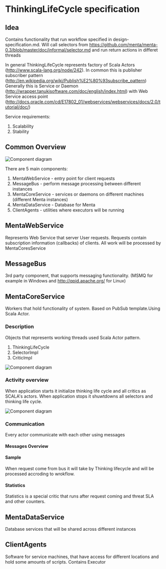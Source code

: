 # ThinkingLifeCycle specification

## Idea
Contains functionality that run workflow specified in design-specification.md. Will call selectors from https://github.com/menta/menta-0.3/blob/master/doc/informal/selector.md and run return actions in differet threads

In general ThinkingLifeCycle represents factory of Scala Actors (http://www.scala-lang.org/node/242). In common this is publisher subscriber pattern (http://en.wikipedia.org/wiki/Publish%E2%80%93subscribe_pattern)
Generally this is Service or Daemon (http://wrapper.tanukisoftware.com/doc/english/index.html) with Web Service  access point (http://docs.oracle.com/cd/E17802_01/webservices/webservices/docs/2.0/tutorial/doc/)

Service requirements:

1. Scalability
1. Stability

## Common Overview
![Component diagram](https://github.com/menta/menta-0.3/raw/master/doc/design-specification/uml/images/ThinkingLifeCycleOverview.png)

There are 5 main components:

1. MentaWebService - entry point for client requests
1. MessageBus - perform message processing between different instances
1. MentaCoreService - services or daemons on different machines (different Menta instances)
1. MentaDataService - Database for Menta
1. ClientAgents - utilities where executors will be running

## MentaWebService
Represents Web Service that server User requests. Requests contain subscription information (callbacks) of clients. All work will be processed by MentaCoresService

## MessageBus
3rd party component, that supports messaging functionality. (MSMQ for example in Windows and http://qpid.apache.org/ for Linux)

## MentaCoreService
Workers that hold functionality of system. Based on PubSub template.Using Scala Actor.

### Description
Objects that represents working threads used Scala Actor pattern.

1. ThinkingLifeCycle
1. SelectorImpl
1. CriticImpl

![Component diagram](https://github.com/menta/menta-0.3/raw/master/doc/design-specification/uml/images/ThinkingLifeCycle.png)


### Activity overview
When application starts it initialize thinking life cycle and all critics as SCALA's actors.
When application stops it shuwtdowns all selectors and thinking life cycle.  

![Component diagram](https://github.com/menta/menta-0.3/raw/master/doc/design-specification/uml/images/ThinkingLifeCycleInit.png)

### Communication
Every actor communicate with each other using messages
#### Messages Overview

#### Sample
When request come from bus it will take by Thinking lifecycle and will be processed accroding to wrokflow.

#### Statistics
Statistics is a special critic that runs after request coming and threat SLA and other counters.

## MentaDataService
Database services that will be shared across different instances

## ClientAgents
Software for service machines, that have access for different locations and hold some amounts of scripts. Contains Executor

